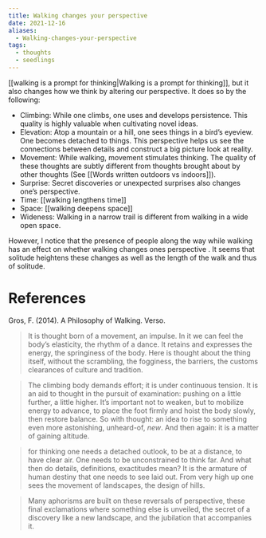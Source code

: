```yaml
---
title: Walking changes your perspective
date: 2021-12-16
aliases:
  - Walking-changes-your-perspective
tags:
  - thoughts
  - seedlings
---
```

[[walking is a prompt for thinking|Walking is a prompt for thinking]], but it also changes how we think by altering our perspective. It does so by the following:

- Climbing: While one climbs, one uses and develops persistence. This quality is highly valuable when cultivating novel ideas.
- Elevation: Atop a mountain or a hill, one sees things in a bird’s eyeview. One becomes detached to things. This perspective helps us see the connections between details and construct a big picture look at reality.
- Movement: While walking, movement stimulates thinking. The quality of these thoughts are subtly different from thoughts brought about by other thoughts (See [[Words written outdoors vs indoors]]).
- Surprise: Secret discoveries or unexpected surprises also changes one’s perspective.
- Time: [[walking lengthens time]]
- Space: [[walking deepens space]]
- Wideness: Walking in a narrow trail is different from walking in a wide open space.

However, I notice that the presence of people along the way while walking has an effect on whether walking changes ones perspective . It seems that solitude heightens these changes as well as the length of the walk and thus of solitude.

# References

Gros, F. (2014). A Philosophy of Walking. Verso.

> It is thought born of a movement, an impulse. In it we can feel the body’s elasticity, the rhythm of a dance. It retains and expresses the energy, the springiness of the body. Here is thought about the thing itself, without the scrambling, the fogginess, the barriers, the customs clearances of culture and tradition.

> The climbing body demands effort; it is under continuous tension. It is an aid to thought in the pursuit of examination: pushing on a little further, a little higher. It’s important not to weaken, but to mobilize energy to advance, to place the foot firmly and hoist the body slowly, then restore balance. So with thought: an idea to rise to something even more astonishing, unheard-of, *new*. And then again: it is a matter of gaining altitude.

> for thinking one needs a detached outlook, to be at a distance, to have clear air. One needs to be unconstrained to think far. And what then do details, definitions, exactitudes mean? It is the armature of human destiny that one needs to see laid out. From very high up one sees the movement of landscapes, the design of hills.

> Many aphorisms are built on these reversals of perspective, these final exclamations where something else is unveiled, the secret of a discovery like a new landscape, and the jubilation that accompanies it.

